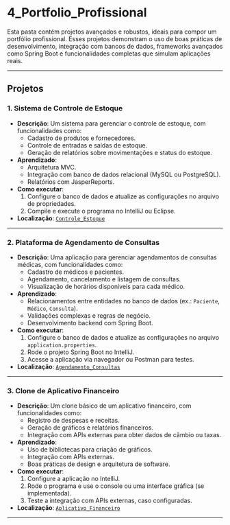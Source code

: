 # 4_Portfolio_Profissional

Esta pasta contém projetos avançados e robustos, ideais para compor um portfólio profissional. Esses projetos demonstram o uso de boas práticas de desenvolvimento, integração com bancos de dados, frameworks avançados como Spring Boot e funcionalidades completas que simulam aplicações reais.

---

## **Projetos**

### 1. Sistema de Controle de Estoque
- **Descrição**: Um sistema para gerenciar o controle de estoque, com funcionalidades como:
    - Cadastro de produtos e fornecedores.
    - Controle de entradas e saídas de estoque.
    - Geração de relatórios sobre movimentações e status do estoque.
- **Aprendizado**:
    - Arquitetura MVC.
    - Integração com banco de dados relacional (MySQL ou PostgreSQL).
    - Relatórios com JasperReports.
- **Como executar**:
    1. Configure o banco de dados e atualize as configurações no arquivo de propriedades.
    2. Compile e execute o programa no IntelliJ ou Eclipse.
- **Localização**: [`Controle_Estoque`](./Controle_Estoque)

---

### 2. Plataforma de Agendamento de Consultas
- **Descrição**: Uma aplicação para gerenciar agendamentos de consultas médicas, com funcionalidades como:
    - Cadastro de médicos e pacientes.
    - Agendamento, cancelamento e listagem de consultas.
    - Visualização de horários disponíveis para cada médico.
- **Aprendizado**:
    - Relacionamentos entre entidades no banco de dados (ex.: `Paciente`, `Médico`, `Consulta`).
    - Validações complexas e regras de negócio.
    - Desenvolvimento backend com Spring Boot.
- **Como executar**:
    1. Configure o banco de dados e atualize as configurações no arquivo `application.properties`.
    2. Rode o projeto Spring Boot no IntelliJ.
    3. Acesse a aplicação via navegador ou Postman para testes.
- **Localização**: [`Agendamento_Consultas`](./Agendamento_Consultas)

---

### 3. Clone de Aplicativo Financeiro
- **Descrição**: Um clone básico de um aplicativo financeiro, com funcionalidades como:
    - Registro de despesas e receitas.
    - Geração de gráficos e relatórios financeiros.
    - Integração com APIs externas para obter dados de câmbio ou taxas.
- **Aprendizado**:
    - Uso de bibliotecas para criação de gráficos.
    - Integração com APIs externas.
    - Boas práticas de design e arquitetura de software.
- **Como executar**:
    1. Configure a aplicação no IntelliJ.
    2. Rode o programa e use o console ou uma interface gráfica (se implementada).
    3. Teste a integração com APIs externas, caso configuradas.
- **Localização**: [`Aplicativo_Financeiro`](./Aplicativo_Financeiro)

---

